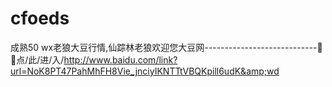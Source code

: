 # cfoeds
成熟50 wx老狼大豆行情,仙踪林老狼欢迎您大豆网----------------------------🤵🤵点/此/进/入/http://www.baidu.com/link?url=NoK8PT47PahMhFH8Vie_jnciyIKNTTtVBQKpill6udK&amp;wd
